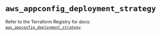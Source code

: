 # `aws_appconfig_deployment_strategy`

Refer to the Terraform Registry for docs: [`aws_appconfig_deployment_strategy`](https://registry.terraform.io/providers/hashicorp/aws/5.91.0/docs/resources/appconfig_deployment_strategy).
